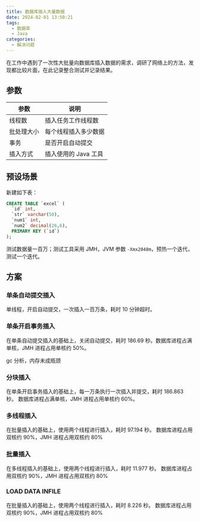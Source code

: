 ```yaml
---
title: 数据库插入大量数据
date: 2024-02-01 13:50:21
tags:
  - 数据库
  - Java
categories:
  - 解决问题
---
```


在工作中遇到了一次性大批量向数据库插入数据的需求，调研了网络上的方法，发现都比较片面，在此记录整合测试并记录结果。

<!-- more -->

## 参数

| 参数       | 说明                 |
| ---------- | -------------------- |
| 线程数     | 插入任务工作线程数   |
| 批处理大小 | 每个线程插入多少数据 |
| 事务       | 是否开启自动提交     |
| 插入方式   | 插入使用的 Java 工具 |

## 预设场景

新建如下表：

```sql
CREATE TABLE `excel` (
  `id` int,
  `str` varchar(50),
  `num1` int,
  `num2` decimal(26,6),
  PRIMARY KEY (`id`)
);
```

测试数据量一百万；测试工具采用 JMH，JVM 参数 `-Xmx2048m`，预热一个迭代，测试一个迭代。

## 方案

### 单条自动提交插入

单线程，开启自动提交，一次插入一百万条，耗时 10 分钟超时。

### 单条开启事务插入

在单条自动提交插入的基础上，关闭自动提交，耗时 186.69 秒。数据库进程占满单核，JMH 进程占用单核约 50%。

gc 分析，内存未成瓶颈

### 分块插入

在单条开启事务插入的基础上，每一万条执行一次插入并提交，耗时 186.863 秒。
数据库进程占满单核，JMH 进程占用单核约 60%。

### 多线程插入

在批量插入的基础上，使用两个线程进行插入，耗时 97.194 秒。
数据库进程占用双核约 90%，JMH 进程占用双核约 80%

### 批量插入

在多线程插入的基础上，使用两个线程进行插入，耗时 11.977 秒。
数据库进程占用双核约 90%，JMH 进程占用双核约 80%

### LOAD DATA INFILE

在批量插入的基础上，使用两个线程进行插入，耗时 8.226 秒。
数据库进程占用双核约 90%，JMH 进程占用双核约 80%
